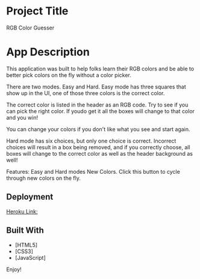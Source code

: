 # Project Title

RGB Color Guesser

# App Description

This application was built to help folks learn their RGB colors and be able to better pick colors on the fly without a color picker.

There are two modes. Easy and Hard.  Easy mode has three squares that show up in the UI, one of those three colors is the correct color.

The correct color is listed in the header as an RGB code.  Try to see if you can pick the right color. If youdo get it all the boxes will change to that color and you win!

You can change your colors if you don't like what you see and start again.

Hard mode has six choices, but only one choice is correct.  Incorrect choices will result in a box being removed, and if you correctly choose, all boxes will change to the correct color as well as the header background as well!

Features:
    Easy and Hard modes
    New Colors. Click this button to cycle through new colors on the fly. 

## Deployment

[Heroku Link:](https://rgbcolorguess.herokuapp.com/)

## Built With

* [HTML5]
* [CSS3]
* [JavaScript]


Enjoy!